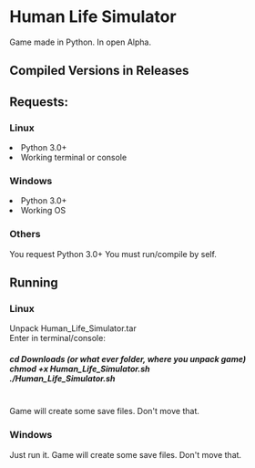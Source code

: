 # Human Life Simulator
 Game made in Python. In open Alpha.
<h2> Compiled Versions in Releases </h2>
<h2> Requests: </h2>
<h3>Linux</h3>
<li>Python 3.0+</li>
<li>Working terminal or console</li>
<h3>Windows</h3>
<li>Python 3.0+</li>
<li>Working OS</li>
<h3>Others</h3>
You request Python 3.0+
You must run/compile by self.
<h2>Running</h2>
<h3>Linux</h3>
Unpack Human_Life_Simulator.tar <br>
Enter in terminal/console: <br>
<h5>
cd Downloads (or what ever folder, where you unpack game)<br>
chmod +x Human_Life_Simulator.sh <br>
./Human_Life_Simulator.sh </h5><br>
Game will create some save files. Don't move that.
<h3>Windows</h3>
Just run it. Game will create some save files. Don't move that.
